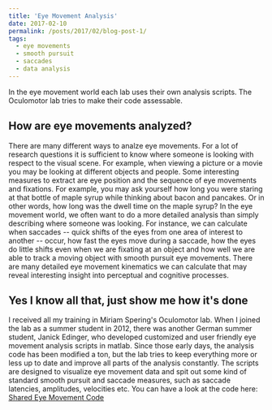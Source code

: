 ```yaml
---
title: 'Eye Movement Analysis'
date: 2017-02-10
permalink: /posts/2017/02/blog-post-1/
tags:
  - eye movements
  - smooth pursuit
  - saccades
  - data analysis
---
```

In the eye movement world each lab uses their own analysis scripts. The Oculomotor lab tries to make their code assessable.


How are eye movements analyzed?
------
There are many different ways to analze eye movements. For a lot of research questions it is sufficient to know where someone is looking with respect to the visual scene. For example, when viewing a picture or a movie you may be looking at different objects and people. Some interesting measures to extract are eye position and the sequence of eye movements and fixations. For example, you may ask yourself how long you were staring at that bottle of maple syrup while thinking about bacon and pancakes. Or in other words, how long was the dwell time on the maple syrup? In the eye movement world, we often want to do a more detailed analysis than simply describing where someone was looking. For instance, we can calculate when saccades -- quick shifts of the eyes from one area of interest to another -- occur, how fast the eyes move during a saccade, how the eyes do little shifts even when we are fixating at an object and how well we are able to track a moving object with smooth pursuit eye movements. There are many detailed eye movement kinematics we can calculate that may reveal interesting insight into perceptual and cognitive processes. 

Yes I know all that, just show me how it's done
------
I received all my training in Miriam Spering's Oculomotor lab. When I joined the lab as a summer student in 2012, there was another German summer student, Janick Edinger, who developed customized and user friendly eye movement analysis scripts in matlab. Since those early days, the analysis code has been modified a ton, but the lab tries to keep everything more or less up to date and improve all parts of the analysis constantly. The scripts are designed to visualize eye movement data and spit out some kind of standard smooth pursuit and saccade measures, such as saccade latencies, amplitudes, velocities etc. You can have a look at the code here:<br>
<a href= "https://github.com/Ookenfooken/Shared-eye-movement-code"> Shared Eye Movement Code </a>